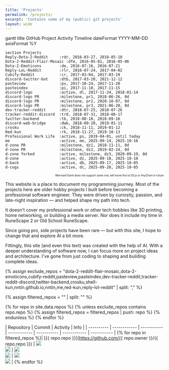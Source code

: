 ```yaml
---
title: 'Projects'
permalink: /projects/
excerpt: 'Contains some of my (public) git projects'
layout: wide
---
```


<div class="mermaid" id="project-gantt">
gantt
    title GitHub Project Activity Timeline
    dateFormat  YYYY-MM-DD
    axisFormat  %Y

    section Projects
    Reply-Dota-2-Reddit     :rdr, 2016-03-27, 2018-05-10
    Dota-2-Reddit-Flair-Mosaic :dfm, 2016-05-01, 2016-05-06
    Dota-2-Emoticons        :de, 2016-07-16, 2016-07-21
    Reply-LoL-Reddit        :rlr, 2016-07-24, 2017-04-02
    Cubify-Reddit           :cr, 2017-03-04, 2017-03-19
    discord-twitter-bot     :dtb, 2017-03-20, 2021-12-12
    pasteview               :pv, 2017-10-24, 2017-11-20
    pasteindex              :pi, 2017-11-10, 2017-11-15
    discord-logo            :active, dl, 2017-11-24, 2018-01-14
    discord-logo PR         :milestone, pr1, 2018-06-26, 0d
    discord-logo PR         :milestone, pr2, 2020-10-07, 0d  
    discord-logo PR         :milestone, pr3, 2021-06-20, 0d
    dev-tracker-reddit      :dtr, 2018-07-25, 2018-07-26
    tracker-reddit-discord  :trd, 2018-07-31, 2018-08-17
    twitter-backend         :tb, 2018-08-18, 2018-09-16
    discord-web-bridge      :dwb, 2018-09-20, 2019-01-11
    crosku                  :ck, 2018-11-11, 2019-01-12
    Red-kun                 :rk, 2018-11-27, 2019-10-13
    Professional Work Life  :active, ps, 2019-04-01, until today
    me                      :active, me, 2025-09-14, 2025-10-16
    d-zone PR               :milestone, dz1, 2018-11-11, 0d
    d-zone PR               :milestone, dz2, 2019-02-24, 0d
    d-zone forked           :active, milestone, dz3, 2020-09-19, 0d
    d-zone                  :active, dz, 2025-09-18, 2025-10-10
    d-back                  :active, db, 2025-09-17, 2025-10-05
    d-cogs                  :active, dc, 2025-09-20, 2025-10-05
</div>

<!-- Custom Tooltip CSS -->
<style>
.project-tooltip {
  position: absolute;
  background: rgba(0, 0, 0, 0.9);
  color: white;
  padding: 8px 12px;
  border-radius: 6px;
  font-size: 12px;
  font-family: 'Segoe UI', Tahoma, Geneva, Verdana, sans-serif;
  pointer-events: none;
  z-index: 1000;
  opacity: 0;
  transition: opacity 0.2s ease;
  max-width: 300px;
  box-shadow: 0 4px 12px rgba(0, 0, 0, 0.3);
  word-wrap: break-word;
  line-height: 1.4;
  --arrow-left: 50%; /* Default arrow position */
}

.project-tooltip.show {
  opacity: 1;
}

.project-tooltip::after {
  content: '';
  position: absolute;
  top: 100%;
  left: var(--arrow-left);
  margin-left: -5px;
  border-width: 5px;
  border-style: solid;
  border-color: rgba(0, 0, 0, 0.9) transparent transparent transparent;
}

/* When tooltip is shown below the element */
.project-tooltip.below::after {
  top: -10px;
  left: var(--arrow-left);
  border-color: transparent transparent rgba(0, 0, 0, 0.9) transparent;
}
</style>

<!-- Custom Tooltip JavaScript -->
<script>
// Project descriptions for tooltips
const projectDescriptions = {
  'rdr': 'Reddit bot that replied to Dota 2 game discussions with match statistics and player information. First open-source project which helped me develop a basic understanding how programming and hosting works',
  'dfm': 'Created a mosaic visualization of Reddit user flairs from the Dota 2 community',
  'de': 'Made animated flairs next to the username possible through CSS magic',
  'rlr': 'Similar to Reply-Dota-2-Reddit but adapted for League of Legends subreddit',
  'cr': 'After almost 4 months my Reddit bot gained 100k comment karma through shitposting cubed words',
  'dtb': 'Highest starred (350⭐+) project: Tweets were posted to Discord. Enabled Docker support, Heroku one-click deployment, wrote a docs page, added many configuration: filtering, location boxes, ...',
  'pv': 'Web application for reading pastebin snippets, learned web development a bit more',
  'pi': 'Created a REST API with documentation, authentication, database, etc. for maintaining pastebin codes',
  'dl': 'Inspired by Github Corners I created my own idea of it: Code generation, customizable colors, customizable template (normal, corner or speech bubble), animation, eyes',
  'pr1': 'PR: Contribution by srmcgann: added customizable background animation',
  'pr2': 'PR: (Hacktoberfest) Contribution by xanaDev and zurda: remove background and added linting',
  'pr3': 'PR: Contribution by srmcgann: re-added background animation, broke in 2020 due to browser breaking changes',
  'dtr': 'Reddit bot: comments by certain individuals are highlighted, e.g. game developer',
  'trd': 'Discord+Reddit bot: Reddit comments by certain individuals are posted to Discord',
  'tb': 'Quick one-click Heroku deployment of Twitter backend, mocks the authentication process away',
  'dwb': 'Communication bridge between discord bot <-> crossbar <-> custom webclient, started this project in my free time while I was a research assistent',
  'ck': 'Crossbar one-click deployment on Heroku',
  'rk': 'Part of a much bigger project: github.com/Cog-Creators/Red-DiscordBot. Red-DiscordBot is a modular Discord Bot which allows you to install custom cogs during runtime. I\'ve installed 3rd party cogs and developed my own to manage Discord communities',
  'ps': 'Transitioned from hobby programming to professional software development career. Many FOSS projects died as well as my contributions to other projects (not listed here). Recently I\'ve started open source project development again because I want to have more hands-on experience with AI.',
  'me': 'This personal website built with Jekyll and GitHub Pages',
  'dz1': 'Added Heroku one-click deployment support to d-zone project',
  'dz2': 'Implemented Docker containerization for easier deployment',
  'dz3': 'In the further future I forked the webclient part of d-zone. It is based on this version.',
  'dz': 'Major changes: commonjs -> esm, websocket URL fallback strategy, Discord OAuth2 support, CI versioned deployment, e2e testing with Playwright, Allure and Vercel deployment.',
  'db': 'Handles the backend logic of d-zone, meant to be installed as a python module (published as PyPI module), supports a wide variety of versions. Provides mock data when the callbacks are not registered',
  'dc': 'Implementation of the python module d-back and thus provides real data. d-cogs makes use of Red-DiscordBot modular design and is installed as a plugin.'
};

// Wait for Mermaid to render, then add tooltips
document.addEventListener('DOMContentLoaded', function() {
  // Try multiple times with increasing delays
  let attempts = 0;
  const maxAttempts = 10;
  
  function tryAddTooltips() {
    attempts++;
    
    const ganttContainer = document.getElementById('project-gantt');
    if (!ganttContainer) {
      if (attempts < maxAttempts) {
        setTimeout(tryAddTooltips, 500);
      }
      return;
    }
    
    const svgElement = ganttContainer.querySelector('svg');
    if (!svgElement) {
      if (attempts < maxAttempts) {
        setTimeout(tryAddTooltips, 500);
      }
      return;
    }
    
    const rects = ganttContainer.querySelectorAll('svg rect');
    
    if (rects.length > 0) {
      addTooltipsToGantt();
    } else if (attempts < maxAttempts) {
      setTimeout(tryAddTooltips, 500);
    }
  }
  
  setTimeout(tryAddTooltips, 1000);
});

function addTooltipsToGantt() {
  const ganttContainer = document.getElementById('project-gantt');
  if (!ganttContainer) return;

  // Create tooltip element
  const tooltip = document.createElement('div');
  tooltip.className = 'project-tooltip';
  document.body.appendChild(tooltip);

  // Find all rect elements in the Mermaid SVG
  const rects = ganttContainer.querySelectorAll('svg rect');
  
  rects.forEach(rect => {
    const rectId = rect.id;
    if (rectId && projectDescriptions[rectId]) {
      rect.addEventListener('mouseenter', function(e) {
        tooltip.innerHTML = projectDescriptions[rectId];
        tooltip.classList.add('show');
        updateTooltipPosition(e, tooltip);
      });

      rect.addEventListener('mouseleave', function() {
        tooltip.classList.remove('show', 'below');
      });
    }
  });
}

function updateTooltipPosition(e, tooltip) {
  // Get the target rectangle element
  const targetRect = e.target.getBoundingClientRect();
  
  // Get scroll positions
  const scrollTop = window.pageYOffset || document.documentElement.scrollTop;
  const scrollLeft = window.pageXOffset || document.documentElement.scrollLeft;
  
  // Calculate absolute positions (accounting for scroll)
  const absoluteTop = targetRect.top + scrollTop;
  const absoluteLeft = targetRect.left + scrollLeft;
  
  // Reset classes
  tooltip.classList.remove('below');
  
  // Force the tooltip to be visible temporarily to measure it
  tooltip.style.visibility = 'hidden';
  tooltip.style.opacity = '1';
  tooltip.style.display = 'block';
  
  // Get tooltip dimensions
  const tooltipWidth = tooltip.offsetWidth;
  const tooltipHeight = tooltip.offsetHeight;
  
  // Calculate the target element's center
  const targetCenterX = absoluteLeft + (targetRect.width / 2);
  const leftPosition = targetCenterX - (tooltipWidth / 2);
  
  // Position above the rectangle by default
  let topPosition = absoluteTop - tooltipHeight - 10;
  
  // Check if tooltip goes off screen horizontally and adjust
  let finalLeftPosition = leftPosition;
  if (leftPosition < scrollLeft + 10) {
    finalLeftPosition = scrollLeft + 10;
  } else if (leftPosition + tooltipWidth > scrollLeft + window.innerWidth - 10) {
    finalLeftPosition = scrollLeft + window.innerWidth - tooltipWidth - 10;
  }
  
  // Check if tooltip goes off screen vertically
  if (topPosition < scrollTop + 10) {
    topPosition = absoluteTop + targetRect.height + 10;
    tooltip.classList.add('below');
  }
  
  // Apply final position
  tooltip.style.left = finalLeftPosition + 'px';
  tooltip.style.top = topPosition + 'px';
  
  // Calculate arrow position based on actual tooltip position vs target center
  const tooltipActualLeft = finalLeftPosition;
  const arrowOffsetFromLeft = targetCenterX - tooltipActualLeft;
  const arrowPositionPercent = (arrowOffsetFromLeft / tooltipWidth) * 100;
  
  // Clamp arrow position between 10% and 90% to keep it within the tooltip
  const clampedArrowPosition = Math.max(10, Math.min(90, arrowPositionPercent));
  
  // Apply arrow position
  tooltip.style.setProperty('--arrow-left', clampedArrowPosition + '%');
  
  // Restore visibility
  tooltip.style.visibility = 'visible';
  tooltip.style.display = '';
}
</script>

<div style="text-align: right;">
  <span style="font-size: 0.6em;">Mermaid Gantt does not support same row, will move this to D3.js or AnyChart in future</span>
</div>


This website is a place to document my programming journey. Most of the projects here are older hobby projects I built before becoming a professional software engineer. They were driven by curiosity, passion, and late-night inspiration — and helped shape my path into tech.

It doesn't cover my professional work or other tech hobbies like 3D printing, home networking, or building a media server. Nor does it include my time in RuneScape 2 or Old School RuneScape.

Since going pro, side projects have been rare — but with this site, I hope to change that and explore AI a bit more.

Fittingly, this site (and even this text) was created with the help of AI. With a deeper understanding of software now, I can focus more on project ideas and architecture. I've gone from just coding to shaping and building complete ideas.

{% assign exclude_repos = "dota-2-reddit-flair-mosaic,dota-2-emoticons,cubify-reddit,pasteview,pasteindex,dev-tracker-reddit,tracker-reddit-discord,twitter-backend,crosku,shell-kun,nntin.github.io,nntin,me,red-kun,reply-lol-reddit" | split: "," %}

{% assign filtered_repos = "" | split: "" %}

{% for repo in site.data.repos %}
  {% unless exclude_repos contains repo.repo %}
    {% assign filtered_repos = filtered_repos | push: repo %}
  {% endunless %}
{% endfor %}


| Repository | Commit | Activity | Info |
| ---------- | ------------ | ----------- | ------------ | ----------- | ------------ | ----------- |
{% for repo in filtered_repos %}| [{{ repo.repo }}](https://github.com/{{ repo.owner }}/{{ repo.repo }}) | <img src="https://raw.githubusercontent.com/nntin/me/output/badges/{{ repo.repo }}_first.svg"><br><img src="https://raw.githubusercontent.com/nntin/me/output/badges/{{ repo.repo }}_last.svg"> | <img src="https://raw.githubusercontent.com/nntin/me/output/badges/{{ repo.repo }}_commits.svg"><br><img src="https://raw.githubusercontent.com/nntin/me/output/badges/{{ repo.repo }}_days.svg"> | <img src="https://raw.githubusercontent.com/nntin/me/output/badges/{{ repo.repo }}_added.svg"><br><img src="https://raw.githubusercontent.com/nntin/me/output/badges/{{ repo.repo }}_removed.svg"> |
{% endfor %}
